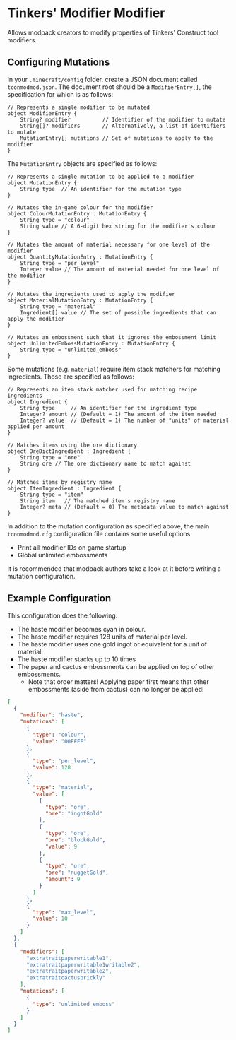# Tinkers' Modifier Modifier

Allows modpack creators to modify properties of Tinkers' Construct tool modifiers.

## Configuring Mutations

In your `.minecraft/config` folder, create a JSON document called `tconmodmod.json`. The document root should be a `ModifierEntry[]`, the specification for which is as follows:

```
// Represents a single modifier to be mutated
object ModifierEntry {
    String? modifier          // Identifier of the modifier to mutate
    String[]? modifiers       // Alternatively, a list of identifiers to mutate
    MutationEntry[] mutations // Set of mutations to apply to the modifier
}
```

The `MutationEntry` objects are specified as follows:

```
// Represents a single mutation to be applied to a modifier
object MutationEntry {
    String type  // An identifier for the mutation type
}

// Mutates the in-game colour for the modifier
object ColourMutationEntry : MutationEntry {
    String type = "colour"
    String value // A 6-digit hex string for the modifier's colour
}

// Mutates the amount of material necessary for one level of the modifier
object QuantityMutationEntry : MutationEntry {
    String type = "per_level"
    Integer value // The amount of material needed for one level of the modifier
}

// Mutates the ingredients used to apply the modifier
object MaterialMutationEntry : MutationEntry {
    String type = "material"
    Ingredient[] value // The set of possible ingredients that can apply the modifier
}

// Mutates an embossment such that it ignores the embossment limit
object UnlimitedEmbossMutationEntry : MutationEntry {
    String type = "unlimited_emboss"
}
```

Some mutations (e.g. `material`) require item stack matchers for matching ingredients. Those are specified as follows:

```
// Represents an item stack matcher used for matching recipe ingredients
object Ingredient {
    String type     // An identifier for the ingredient type
    Integer? amount // (Default = 1) The amount of the item needed
    Integer? value  // (Default = 1) The number of "units" of material applied per amount
}

// Matches items using the ore dictionary
object OreDictIngredient : Ingredient {
    String type = "ore"
    String ore // The ore dictionary name to match against
}

// Matches items by registry name
object ItemIngredient : Ingredient {
    String type = "item"
    String item   // The matched item's registry name
    Integer? meta // (Default = 0) The metadata value to match against
}
```

In addition to the mutation configuration as specified above, the main `tconmodmod.cfg` configuration file contains some useful options:

* Print all modifier IDs on game startup
* Global unlimited embossments

It is recommended that modpack authors take a look at it before writing a mutation configuration.

## Example Configuration

This configuration does the following:
* The haste modifier becomes cyan in colour.
* The haste modifier requires 128 units of material per level.
* The haste modifier uses one gold ingot or equivalent for a unit of material.
* The haste modifier stacks up to 10 times
* The paper and cactus embossments can be applied on top of other embossments.
    * Note that order matters! Applying paper first means that other embossments (aside from cactus) can no longer be applied!

```json
[
  {
    "modifier": "haste",
    "mutations": [
      {
        "type": "colour",
        "value": "00FFFF"
      },
      {
        "type": "per_level",
        "value": 128
      },
      {
        "type": "material",
        "value": [
          {
            "type": "ore",
            "ore": "ingotGold"
          },
          {
            "type": "ore",
            "ore": "blockGold",
            "value": 9
          },
          {
            "type": "ore",
            "ore": "nuggetGold",
            "amount": 9
          }
        ]
      },
      {
        "type": "max_level",
        "value": 10
      }
    ]
  },
  {
    "modifiers": [
      "extratraitpaperwritable1",
      "extratraitpaperwritable1writable2",
      "extratraitpaperwritable2",
      "extratraitcactusprickly"
    ],
    "mutations": [
      {
        "type": "unlimited_emboss"
      }
    ]
  }
]

```
